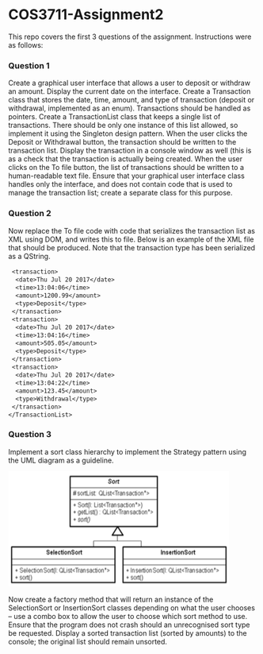 # COS3711-Assignment2
This repo covers the first 3 questions of the assignment.
Instructions were as follows:

### Question 1
Create a graphical user interface that allows a user to deposit or withdraw an amount. Display the current date on the interface. 
Create a Transaction class that stores the date, time, amount, and type of transaction (deposit or withdrawal, implemented as an enum). Transactions should be handled as pointers.
Create a TransactionList class that keeps a single list of transactions. There should be only one instance of this list allowed, so implement it using the Singleton design pattern.
When the user clicks the Deposit or Withdrawal button, the transaction should be written to the transaction list. Display the transaction in a console window as well (this is as a check that the transaction is actually being created.
When the user clicks on the To file button, the list of transactions should be written to a human-readable text file.
Ensure that your graphical user interface class handles only the interface, and does not contain code that is used to manage the transaction list; create a separate class for this purpose.

### Question 2
Now replace the To file code with code that serializes the transaction list as XML using DOM, and writes this to file. Below is an example of the XML file that should be produced. Note that the transaction type has been serialized as a QString.

```<TransactionList>
 <transaction>
  <date>Thu Jul 20 2017</date>
  <time>13:04:06</time>
  <amount>1200.99</amount>
  <type>Deposit</type>
 </transaction>
 <transaction>
  <date>Thu Jul 20 2017</date>
  <time>13:04:16</time>
  <amount>505.05</amount>
  <type>Deposit</type>
 </transaction>
 <transaction>
  <date>Thu Jul 20 2017</date>
  <time>13:04:22</time>
  <amount>123.45</amount>
  <type>Withdrawal</type>
 </transaction>
</TransactionList>
```

### Question 3
Implement a sort class hierarchy to implement the Strategy pattern using the UML diagram as a guideline.

![UML diagram](/images/uml.png?raw=true )

Now create a factory method that will return an instance of the SelectionSort or InsertionSort classes depending on what the user chooses – use a combo box to allow the
user to choose which sort method to use. Ensure that the program does not crash should an unrecognised sort type be requested. Display a sorted transaction list (sorted by amounts) to the console; the original list should remain unsorted.

